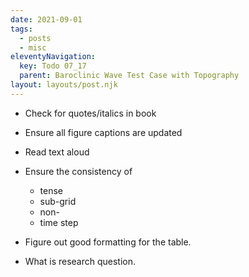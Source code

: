 ```yaml
---
date: 2021-09-01
tags:
  - posts
  - misc
eleventyNavigation:
  key: Todo 07_17
  parent: Baroclinic Wave Test Case with Topography
layout: layouts/post.njk
---
```



* Check for quotes/italics in book
* Ensure all figure captions are updated
* Read text aloud
* Ensure the consistency of
  * tense
  * sub-grid
  * non-
  * time step

* Figure out good formatting for the table.


* What is research question.
  
  